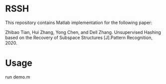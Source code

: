 # RSSH
This repository contains Matlab implementation for the following paper:

Zhibao Tian, Hui Zhang, Yong Chen, and Dell Zhang. Unsupervised Hashing based on the Recovery of Subspace Structures [J].Pattern Recognition, 2020.

# Usage
run demo.m
